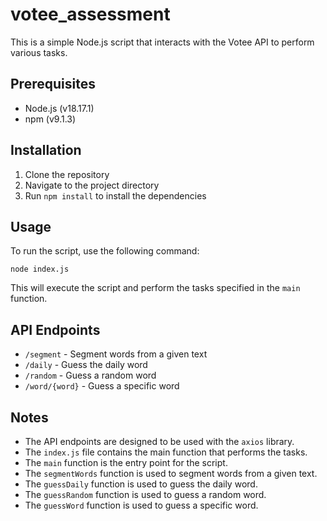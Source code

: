 # votee_assessment

This is a simple Node.js script that interacts with the Votee API to perform various tasks.

## Prerequisites

- Node.js (v18.17.1)
- npm (v9.1.3)

## Installation

1. Clone the repository
2. Navigate to the project directory
3. Run `npm install` to install the dependencies

## Usage

To run the script, use the following command:

`node index.js`

This will execute the script and perform the tasks specified in the `main` function.

## API Endpoints

- `/segment` - Segment words from a given text
- `/daily` - Guess the daily word
- `/random` - Guess a random word
- `/word/{word}` - Guess a specific word

## Notes

- The API endpoints are designed to be used with the `axios` library.
- The `index.js` file contains the main function that performs the tasks.
- The `main` function is the entry point for the script.
- The `segmentWords` function is used to segment words from a given text.
- The `guessDaily` function is used to guess the daily word.
- The `guessRandom` function is used to guess a random word.
- The `guessWord` function is used to guess a specific word.



